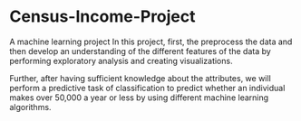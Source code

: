 # Census-Income-Project
A machine learning project 
In this project, first, the preprocess the data and then develop an
understanding of the different features of the data by performing exploratory
analysis and creating visualizations. 

Further, after having sufficient knowledge
about the attributes, we will perform a predictive task of classification to predict
whether an individual makes over 50,000 a year or less by using different
machine learning algorithms.
